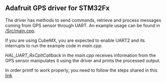 ## Adafruit GPS driver for STM32Fx

The driver has methods to send commands, retrieve and process messages coming from GPS sensor through UART. 
An example usage can be found in [/Src/main.cpp](/src/main.cpp). 

If you are using CubeMX, you are expected to enable UART2 and its interrupts to run the example code in *main.cpp*. 

*HAL_UART_RxCpltCallback* in the *main.cpp* receives information from the GPS sensor manipulates it using the driver
and prints the processed output.

In order printf to work properly, you need to follow the steps shared in this [link](http://www.keil.com/support/man/docs/uv4/uv4_db_dbg_printf_viewer.htm) 

